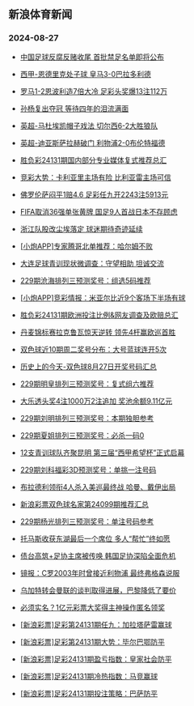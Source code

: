 ## 新浪体育新闻 
### 2024-08-27

+ [中国足球反腐反赌收尾 首批禁足名单即将公布](https://sports.sina.com.cn/china/2024-08-26/doc-inckxptm6650846.shtml)

+ [西甲-恩德里克处子球 皇马3-0巴拉多利德](https://sports.sina.com.cn/g/laliga/2024-08-26/doc-inckxpti9848661.shtml)

+ [罗马1-2恩波利造7倍大冷 足彩头奖爆13注112万](https://sports.sina.com.cn/l/2024-08-26/doc-inckxptm6627916.shtml)

+ [孙杨复出夺冠 等待四年的泪流满面](https://sports.sina.com.cn/g/pl/2024-08-26/doc-inckxtzf9802374.shtml)

+ [英超-马杜埃凯帽子戏法 切尔西6-2大胜狼队](https://sports.sina.com.cn/g/pl/2024-08-26/doc-inckxptm6627754.shtml)

+ [英超-迪亚斯萨拉赫破门 利物浦2-0布伦特福德](https://sports.sina.com.cn/g/pl/2024-08-26/doc-inckximr8504483.shtml)

+ [胜负彩24131期国内部分专业媒体复式推荐总汇](https://sports.sina.com.cn/l/2024-08-26/doc-inckxtzi6554043.shtml)

+ [竞彩大势：卡利亚里主场有险 比利亚雷主场可信](https://sports.sina.com.cn/l/2024-08-26/doc-inckxpti9851151.shtml)

+ [佛罗伦萨闷平1赔4.6 足彩任九开2243注5913元](https://sports.sina.com.cn/l/2024-08-26/doc-inckxtzm8301697.shtml)

+ [FIFA取消36强单张黄牌 国足9人首战日本不存顾虑](https://sports.sina.com.cn/china/2024-08-26/doc-inckxtzp5065920.shtml)

+ [浙江队股改尘埃落定 球迷期待奇迹延续](https://sports.sina.com.cn/china/2024-08-26/doc-inckxpti9884418.shtml)

+ [[小炮APP]专家腾哥北单推荐：哈尔姆不败](https://sports.sina.com.cn/l/2024-08-26/doc-inckyeri4885617.shtml)

+ [大连足球青训现状微调查：守望相助 坦诚交流](https://sports.sina.com.cn/china/2024-08-26/doc-inckxyim5012522.shtml)

+ [229期沧海排列三预测奖号：组选5码推荐](https://sports.sina.com.cn/l/2024-08-26/doc-inckyerc6380376.shtml)

+ [[小炮APP]竞彩情报：米亚尔比近9个客场下半场有球](https://sports.sina.com.cn/l/2024-08-26/doc-inckxtzi6577219.shtml)

+ [胜负彩24131期欧洲投注比例&网友调查及欧赔总汇](https://sports.sina.com.cn/l/2024-08-26/doc-inckximt5269209.shtml)

+ [丹麦锦标赛拉克鲁瓦惊天逆转 领先4杆赢欧巡首胜](https://sports.sina.com.cn/golf/epgatour/2024-08-26/doc-inckxptm6647755.shtml)

+ [双色球近10期周二奖号分布：大号蓝球连开5次](https://sports.sina.com.cn/l/2024-08-26/doc-inckyerf8123855.shtml)

+ [历史上的今天-双色球8月27日开奖号码汇总](https://sports.sina.com.cn/l/2024-08-26/doc-inckyeri4887974.shtml)

+ [229期明皇排列三预测奖号：复式组六推荐](https://sports.sina.com.cn/l/2024-08-26/doc-inckyerc6379705.shtml)

+ [大乐透头奖4注1000万2注追加 奖池余额9.11亿元](https://sports.sina.com.cn/l/2024-08-26/doc-inckyvnz4667901.shtml)

+ [229期刘明排列三预测奖号：本期独胆参考](https://sports.sina.com.cn/l/2024-08-26/doc-inckyerc6380088.shtml)

+ [229期夏姐排列三预测奖号：必杀一码0](https://sports.sina.com.cn/l/2024-08-26/doc-inckyerc6379032.shtml)

+ [12支青训球队齐聚昆明 第三届“西甲希望杯”正式启幕](https://sports.sina.com.cn/china/other/2024-08-26/doc-inckykxc8070235.shtml)

+ [229期刘科福彩3D预测奖号：单挑一注号码](https://sports.sina.com.cn/l/2024-08-26/doc-inckxyim5008653.shtml)

+ [布拉德利领衔4人杀入美巡最终战 哈曼、戴伊出局](https://sports.sina.com.cn/golf/pgatour/2024-08-26/doc-inckxyii8226416.shtml)

+ [新浪彩票双色球名家第24099期推荐汇总](https://sports.sina.com.cn/l/2024-08-26/doc-inckyerc6390109.shtml)

+ [229期杨光排列三预测奖号：单注号码参考](https://sports.sina.com.cn/l/2024-08-26/doc-inckyeri4883926.shtml)

+ [托马斯收获东湖最后一个席位 多人“帮忙”终如愿](https://sports.sina.com.cn/golf/pgatour/2024-08-26/doc-inckxyii8226064.shtml)

+ [债台高筑+足协主席被传唤 韩国足协深陷全面危机](https://sports.sina.com.cn/china/2024-08-26/doc-inckxtzi6556750.shtml)

+ [镜报：C罗2003年时曾接近利物浦 最终弗格森说服](https://sports.sina.com.cn/g/2024-08-26/doc-inckyzux4560103.shtml)

+ [乌加特转会曼联的谈判取得进展，巴黎降低了要价](https://sports.sina.com.cn/g/2024-08-26/doc-inckyzur9285298.shtml)

+ [必须实名？1亿元彩票大奖得主神操作匿名领奖](https://sports.sina.com.cn/l/2024-08-27/doc-inckzsss6126754.shtml)

+ [[新浪彩票]足彩第24131期任九：加拉塔萨雷赢球](https://sports.sina.com.cn/l/2024-08-27/doc-inckzssu2912750.shtml)

+ [[新浪彩票]足彩第24131期大势：毕尔巴鄂防平](https://sports.sina.com.cn/l/2024-08-27/doc-inckzsss6135046.shtml)

+ [[新浪彩票]足彩24131期盈亏指数：皇家社会防平](https://sports.sina.com.cn/l/2024-08-27/doc-inckzsss6136623.shtml)

+ [[新浪彩票]足彩24131期冷热指数：马竞赢球](https://sports.sina.com.cn/l/2024-08-27/doc-inckzsss6130243.shtml)

+ [[新浪彩票]足彩24131期投注策略：巴萨防平](https://sports.sina.com.cn/l/2024-08-27/doc-inckzsss6136008.shtml)

